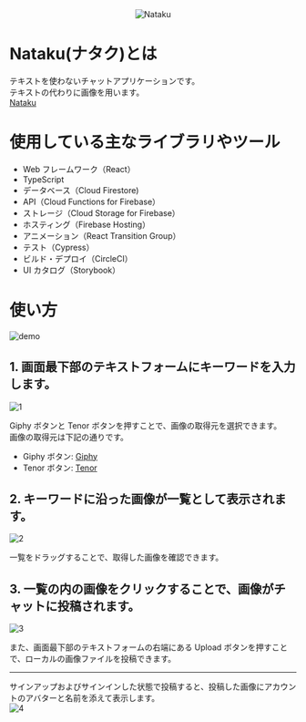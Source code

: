 <div align="center">
<img src="https://user-images.githubusercontent.com/48976713/86219488-3f186d80-bbbd-11ea-8830-04b9c838d19a.png" alt="Nataku" title="Nataku">
</div>

# Nataku(ナタク)とは

テキストを使わないチャットアプリケーションです。  
テキストの代わりに画像を用います。  
[Nataku](https://nataku.cloud)

# 使用している主なライブラリやツール

- Web フレームワーク（React）
- TypeScript
- データベース（Cloud Firestore)
- API（Cloud Functions for Firebase）
- ストレージ（Cloud Storage for Firebase）
- ホスティング（Firebase Hosting）
- アニメーション（React Transition Group）
- テスト（Cypress）
- ビルド・デプロイ（CircleCI）
- UI カタログ（Storybook）

# 使い方

![demo](https://user-images.githubusercontent.com/48976713/86241223-80b91080-bbdd-11ea-8215-92efa02107ee.gif)

## 1. 画面最下部のテキストフォームにキーワードを入力します。

![1](https://user-images.githubusercontent.com/48976713/86224692-2cedfd80-bbc4-11ea-966b-43e588ca40ab.jpg)

Giphy ボタンと Tenor ボタンを押すことで、画像の取得元を選択できます。  
画像の取得元は下記の通りです。

- Giphy ボタン: [Giphy](https://giphy.com/)
- Tenor ボタン: [Tenor](https://tenor.com/)

## 2. キーワードに沿った画像が一覧として表示されます。

![2](https://user-images.githubusercontent.com/48976713/86224691-2bbcd080-bbc4-11ea-971f-5f9795c5b8a5.jpg)

一覧をドラッグすることで、取得した画像を確認できます。

## 3. 一覧の内の画像をクリックすることで、画像がチャットに投稿されます。

![3](https://user-images.githubusercontent.com/48976713/86224687-2a8ba380-bbc4-11ea-9050-e5317a025343.jpg)

また、画面最下部のテキストフォームの右端にある Upload ボタンを押すことで、ローカルの画像ファイルを投稿できます。

---

サインアップおよびサインインした状態で投稿すると、投稿した画像にアカウントのアバターと名前を添えて表示します。  
![4](https://user-images.githubusercontent.com/48976713/86226157-34aea180-bbc6-11ea-9410-7940c4416816.jpg)
